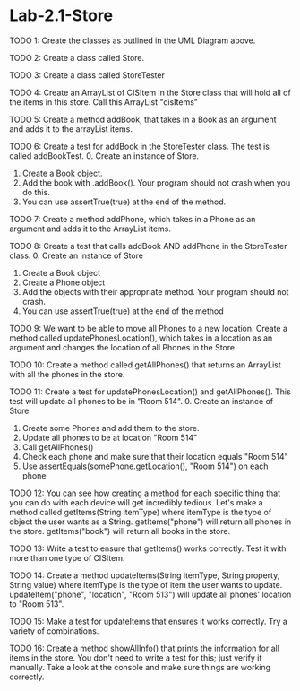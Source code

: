 # Lab-2.1-Store
TODO 1: Create the classes as outlined in the UML Diagram above.

TODO 2: Create a class called Store.

TODO 3: Create a class called StoreTester

TODO 4: Create an ArrayList of CISItem in the Store class that will hold all of the items in this store. Call this ArrayList "cisItems"

TODO 5: Create a method addBook, that takes in a Book as an argument and adds it to the arrayList items.
    
TODO 6: Create a test for addBook in the StoreTester class. The test is called addBookTest.
0. Create an instance of Store.
1. Create a Book object.
2. Add the book with .addBook(). Your program should not crash when you do this.
3. You can use assertTrue(true) at the end of the method.
    
TODO 7: Create a method addPhone, which takes in a Phone as an argument and adds it to the ArrayList items.
    
TODO 8: Create a test that calls addBook AND addPhone in the StoreTester class.
0. Create an instance of Store
1. Create a Book object
2. Create a Phone object
3. Add the objects with their appropriate method. Your program should not crash.
4. You can use assertTrue(true) at the end of the method
     
TODO 9: We want to be able to move all Phones to a new location. Create a method called updatePhonesLocation(), which takes in a location as an argument and changes the location of all Phones in the Store.

TODO 10: Create a method called getAllPhones() that returns an ArrayList with all the phones in the store.
    
TODO 11: Create a test for updatePhonesLocation() and getAllPhones(). This test will update all phones to be in "Room 514".
0. Create an instance of Store
1. Create some Phones and add them to the store.
2. Update all phones to be at location "Room 514"
3. Call getAllPhones()
4. Check each phone and make sure that their location equals "Room 514"
5. Use assertEquals(somePhone.getLocation(), "Room 514") on each phone

TODO 12: You can see how creating a method for each specific thing that you can do with each device will get incredibly tedious. Let's make a method called getItems(String itemType) where itemType is the type of object the user wants as a String. getItems("phone") will return all phones in the store. getItems("book") will return all books in the store.
    
TODO 13: Write a test to ensure that getItems() works correctly. Test it with more than one type of CISItem.
    
TODO 14: Create a method updateItems(String itemType, String property, String value) where itemType is the type of item the user wants to update. updateItem("phone", "location", "Room 513") will update all phones' location to "Room 513".

TODO 15: Make a test for updateItems that ensures it works correctly. Try a variety of combinations.

TODO 16: Create a method showAllInfo() that prints the information for all items in the store. You don't need to write a test for this; just verify it manually. Take a look at the console and make sure things are working correctly.  
